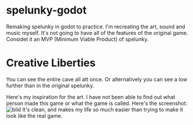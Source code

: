 # spelunky-godot
Remaking spelunky in godot to practice. I'm recreating the art, sound and music myself. It's not going to have all of the features of the original game. Considet it an MVP (Minimum Viable Product) of spelunky.

# Creative Liberties
You can see the entire cave all att once. Or alternatively you can see a low further than in the original spelunky.

Here's my inspiration for the art. I have not been able to find out what person made this game or what the game is called. Here's the screenshot:
![bild](https://github.com/user-attachments/assets/754603eb-9c10-4b3e-afca-e439010cec7c)
It's clean, and makes my life so much easier than trying to make it look like the real game.
